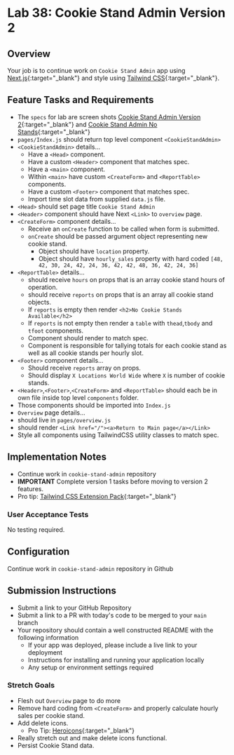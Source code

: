 # Lab 38: Cookie Stand Admin Version 2

## Overview

Your job is to continue work on `Cookie Stand Admin` app using [Next.js](https://nextjs.org/){:target="_blank"} and style using [Tailwind CSS](https://tailwindcss.com/){:target="_blank"}.

## Feature Tasks and Requirements

- The `specs` for lab are screen shots [Cookie Stand Admin Version 2](./cookie-stand-admin-version-2.png){:target="_blank"} and [Cookie Stand Admin No Stands](./cookie-stand-admin-no-stands.png){:target="_blank"}
- `pages/Index.js` should return top level component `<CookieStandAdmin>`
- `<CookieStandAdmin>` details...
  - Have a `<Head>` component.
  - Have a custom `<Header>` component that matches spec.
  - Have a `<main>` component.
  - Within `<main>` have custom `<CreateForm>` and `<ReportTable>` components.
  - Have a custom `<Footer>` component that matches spec.
  - Import time slot data from supplied `data.js` file.
- `<Head>` should set page title `Cookie Stand Admin`
- `<Header>` component should have Next `<Link>` to `overview` page.
- `<CreateForm>` component details...
  - Receive an `onCreate` function to be called when form is submitted.
  - `onCreate` should be passed argument object representing new cookie stand.
    - Object should have `location` property.
    - Object should have `hourly_sales` property with hard coded `[48, 42, 30, 24, 42, 24, 36, 42, 42, 48, 36, 42, 24, 36]`
- `<ReportTable>` details...
  - should receive `hours` on props that is an array cookie stand hours of operation.
  - should receive `reports` on props that is an array all cookie stand objects.
  - If `reports` is empty then render `<h2>No Cookie Stands Available</h2>`
  - If `reports` is not empty then render a `table` with `thead`,`tbody` and `tfoot` components.
  - Component should render to match spec.
  - Component is responsible for tallying totals for each cookie stand as well as all cookie stands per hourly slot.
- `<Footer>` component details...
  - Should receive `reports` array on props.
  - Should display `X Locations World Wide` where `X` is number of cookie stands.
- `<Header>`,`<Footer>`,`<CreateForm>` and `<ReportTable>` should each be in own file inside top level `components` folder.
- Those components should be imported into `Index.js`
- `Overview` page details...
- should live in `pages/overview.js`
- should render `<Link href="/"><a>Return to Main page</a></Link>`
- Style all components using TailwindCSS utility classes to match spec.

## Implementation Notes

- Continue work in `cookie-stand-admin` repository
- **IMPORTANT** Complete version 1 tasks before moving to version 2 features.
- Pro tip: [Tailwind CSS Extension Pack](https://marketplace.visualstudio.com/items?itemName=andrewmcodes.tailwindcss-extension-pack){:target="_blank"}

### User Acceptance Tests

No testing required.

## Configuration

Continue work in `cookie-stand-admin` repository in Github

## Submission Instructions

- Submit a link to your GitHub Repository
- Submit a link to a PR with today's code to be merged to your `main` branch
- Your repository should contain a well constructed README with the following information
  - If your app was deployed, please include a live link to your deployment
  - Instructions for installing and running your application locally
  - Any setup or environment settings required

### Stretch Goals

- Flesh out `Overview` page to do more
- Remove hard coding from `<CreateForm>` and properly calculate hourly sales per cookie stand.
- Add delete icons.
  - Pro Tip: [Heroicons](https://heroicons.com/){:target="_blank"}
- Really stretch out and make delete icons functional.
- Persist Cookie Stand data.
